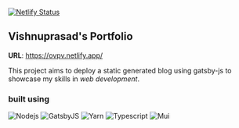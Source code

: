 [![Netlify Status](https://api.netlify.com/api/v1/badges/7079f101-7deb-441d-9d1e-5a98a1ccce59/deploy-status)](https://app.netlify.com/sites/ovpv/deploys)

## Vishnuprasad's Portfolio

**URL**: https://ovpv.netlify.app/

This project aims to deploy a static generated blog using gatsby-js to showcase my skills in *web development*.

### built using

![Nodejs](https://img.shields.io/badge/Node.js-339933.svg?style=for-the-badge&logo=nodedotjs&logoColor=white) ![GatsbyJS](https://img.shields.io/badge/Gatsby-663399.svg?style=for-the-badge&logo=Gatsby&logoColor=white) ![Yarn](https://img.shields.io/badge/Yarn-2C8EBB.svg?style=for-the-badge&logo=Yarn&logoColor=white) ![Typescript](https://img.shields.io/badge/TypeScript-3178C6.svg?style=for-the-badge&logo=TypeScript&logoColor=white) ![Mui](https://img.shields.io/badge/MUI-007FFF.svg?style=for-the-badge&logo=MUI&logoColor=white)